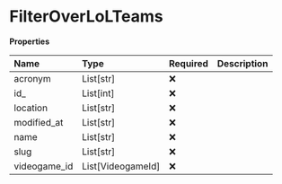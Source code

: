 # FilterOverLoLTeams

**Properties**

| Name         | Type              | Required | Description |
| :----------- | :---------------- | :------- | :---------- |
| acronym      | List[str]         | ❌       |             |
| id\_         | List[int]         | ❌       |             |
| location     | List[str]         | ❌       |             |
| modified_at  | List[str]         | ❌       |             |
| name         | List[str]         | ❌       |             |
| slug         | List[str]         | ❌       |             |
| videogame_id | List[VideogameId] | ❌       |             |
